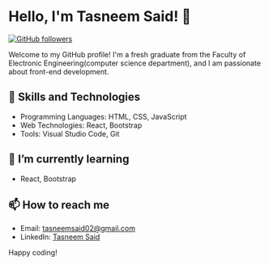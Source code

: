 # Hello, I'm Tasneem Said! 👋

[![GitHub followers](https://img.shields.io/github/followers/tasneemsaeed23?label=Follow&style=social)](https://github.com/tasneemsaeed23)

Welcome to my GitHub profile! I'm a fresh graduate from the Faculty of Electronic Engineering(computer science department), and I am passionate about front-end development.

## 🚀 Skills and Technologies

- Programming Languages: HTML, CSS, JavaScript
- Web Technologies: React, Bootstrap
- Tools: Visual Studio Code, Git

## 🌱 I’m currently learning

- React, Bootstrap

## 📫 How to reach me

- Email: tasneemsaid02@gmail.com
- LinkedIn: [Tasneem Said](https://www.linkedin.com/in/tasneem-said/)

Happy coding!

